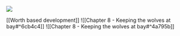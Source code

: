 ![](https://miro.medium.com/max/700/1*QD633OZDJxds3MWe_cbvUA.jpeg) 

[[Worth based development]]
![[Chapter 8 - Keeping the wolves at bay#^6cb4c4]]
![[Chapter 8 - Keeping the wolves at bay#^4a795b]]